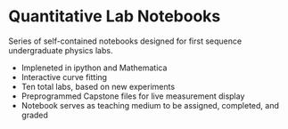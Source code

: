 # Quantitative Lab Notebooks
Series of self-contained notebooks designed for first sequence undergraduate physics labs. 
* Impleneted in ipython and Mathematica
* Interactive curve fitting
* Ten total labs, based on new experiments
* Preprogrammed Capstone files for live measurement display
* Notebook serves as teaching medium to be assigned, completed, and graded
